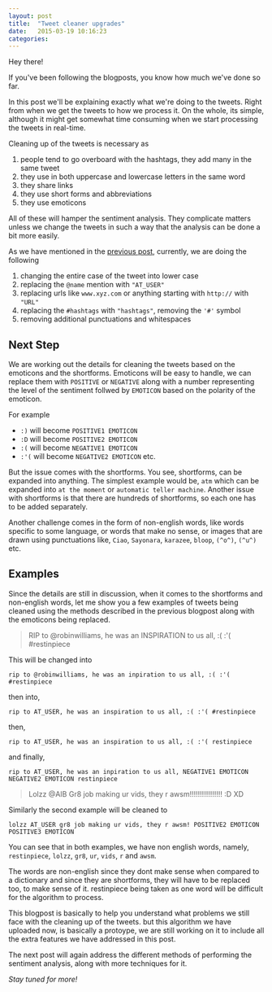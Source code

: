```yaml
---
layout: post
title:  "Tweet cleaner upgrades"
date:   2015-03-19 10:16:23
categories:
---
```


Hey there!

If you've been following the blogposts, you know how much we've done so far.

In this post we'll be explaining exactly what we're doing to the tweets.
Right from when we get the tweets to how we process it.
On the whole, its simple, although it might get somewhat time consuming when we start processing the tweets in real-time.

Cleaning up of the tweets is necessary as

1. people tend to go overboard with the hashtags, they add many in the same tweet
2. they use in both uppercase and lowercase letters in the same word
3. they share links
4. they use short forms and abbreviations
5. they use emoticons

All of these will hamper the sentiment analysis.
They complicate matters unless we change the tweets in such a way that the analysis can be done a bit more easily.

As we have mentioned in the [previous post](/2015/03/13/the-progress-so-far.html), currently, we are doing the following

1. changing the entire case of the tweet into lower case
2. replacing the `@name` mention with `"AT_USER"`
3. replacing urls like `www.xyz.com` or anything starting with `http://` with `"URL"`
4. replacing the `#hashtags` with `"hashtags"`, removing the `'#'` symbol
5. removing additional punctuations and whitespaces

## Next Step

We are working out the details for cleaning the tweets based on the emoticons and the shortforms.
Emoticons will be easy to handle, we can replace them with `POSITIVE` or `NEGATIVE` along with a number representing the level of the sentiment follwed by `EMOTICON` based on the polarity of the emoticon.

For example

- `:)` will become `POSITIVE1 EMOTICON`
- `:D` will become `POSITIVE2 EMOTICON`
- `:(` will become `NEGATIVE1 EMOTICON`
- `:'(` will become `NEGATIVE2 EMOTICON` etc.

But the issue comes with the shortforms.
You see, shortforms, can be expanded into anything.
The simplest example would be, `atm` which can be expanded into `at the moment` or `automatic teller machine`.
Another issue with shortforms is that there are hundreds of shortforms, so each one has to be added separately. 

Another challenge comes in the form of non-english words, like words specific to some language, or words that make no sense, or images that are drawn using punctuations like, `Ciao`, `Sayonara`, `karazee`, `bloop`, `(^o^)`, `(^u^)` etc.

## Examples

Since the details are still in discussion, when it comes to the shortforms and non-english words, let me show you a few examples of tweets being cleaned using the methods described in the previous blogpost along with the emoticons being replaced.

> RIP to @robinwilliams, he was an INSPIRATION to us all, :(  :'( #restinpiece

This will be changed into

	rip to @robinwilliams, he was an inpiration to us all, :( :'( #restinpiece

then into,

	rip to AT_USER, he was an inspiration to us all, :( :'( #restinpiece

then,

	rip to AT_USER, he was an inspiration to us all, :( :'( restinpiece

and finally,

	rip to AT_USER, he was an inpiration to us all, NEGATIVE1 EMOTICON NEGATIVE2 EMOTICON restinpiece

> Lolzz @AIB Gr8 job making ur vids, they r awsm!!!!!!!!!!!!!!!! :D XD

Similarly the second example will be cleaned to
	
	lolzz AT_USER gr8 job making ur vids, they r awsm! POSITIVE2 EMOTICON POSITIVE3 EMOTICON

You can see that in both examples, we have non english words, namely, `restinpiece`, `lolzz`, `gr8`, `ur`, `vids`, `r` and `awsm`.

The words are non-english since they dont make sense when compared to a dictionary and since they are shortforms, they will have to be replaced too, to make sense of it.
restinpiece being taken as one word will be difficult for the algorithm to process.

This blogpost is basically to help you understand what problems we still face with the cleaning up of the tweets. but this algorithm we have uploaded now, is basically a protoype, we are still working on it to include all the extra features we have addressed in this post.

The next post will again address the different methods of performing the sentiment analysis, along with more techniques for it.

*Stay tuned for more!*

